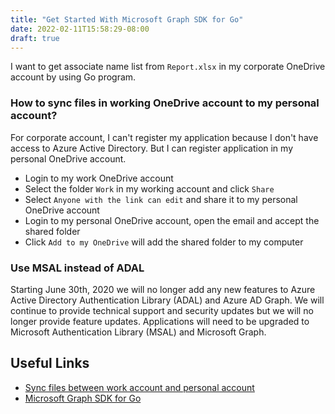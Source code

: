 ```yaml
---
title: "Get Started With Microsoft Graph SDK for Go"
date: 2022-02-11T15:58:29-08:00
draft: true
---
```



I want to get associate name list from `Report.xlsx` in my corporate OneDrive account by using Go program.

### How to sync files in working OneDrive account to my personal account?
For corporate account, I can't register my application because I don't have access to Azure Active Directory.
But I can register application in my personal OneDrive account. 

* Login to my work OneDrive account
* Select the folder `Work` in my working account and click `Share`
* Select `Anyone with the link can edit` and share it to my personal OneDrive account
* Login to my personal OneDrive account, open the email and accept the shared folder
* Click `Add to my OneDrive` will add the shared folder to my computer



### Use MSAL instead of ADAL
Starting June 30th, 2020 we will no longer add any new features to Azure Active Directory Authentication Library (ADAL) 
and Azure AD Graph. We will continue to provide technical support and security updates but we will no longer provide 
feature updates. Applications will need to be upgraded to Microsoft Authentication Library (MSAL) and Microsoft Graph.

## Useful Links
* [Sync files between work account and personal account](https://www.youtube.com/watch?v=YSdLYRcge0I)
* [Microsoft Graph SDK for Go](https://github.com/microsoftgraph/msgraph-beta-sdk-go)